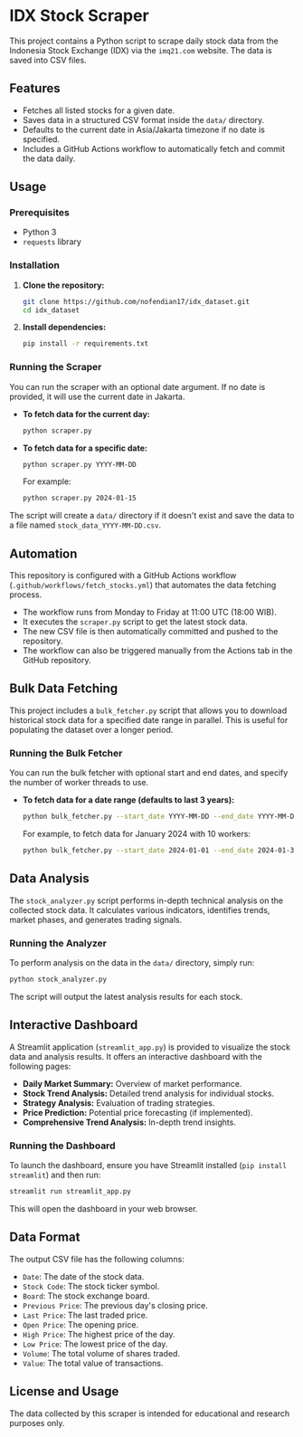 # IDX Stock Scraper

This project contains a Python script to scrape daily stock data from the Indonesia Stock Exchange (IDX) via the `imq21.com` website. The data is saved into CSV files.

## Features

- Fetches all listed stocks for a given date.
- Saves data in a structured CSV format inside the `data/` directory.
- Defaults to the current date in Asia/Jakarta timezone if no date is specified.
- Includes a GitHub Actions workflow to automatically fetch and commit the data daily.

## Usage

### Prerequisites

- Python 3
- `requests` library

### Installation

1.  **Clone the repository:**
    ```bash
    git clone https://github.com/nofendian17/idx_dataset.git
    cd idx_dataset
    ```

2.  **Install dependencies:**
    ```bash
    pip install -r requirements.txt
    ```

### Running the Scraper

You can run the scraper with an optional date argument. If no date is provided, it will use the current date in Jakarta.

-   **To fetch data for the current day:**
    ```bash
    python scraper.py
    ```

-   **To fetch data for a specific date:**
    ```bash
    python scraper.py YYYY-MM-DD
    ```
    For example:
    ```bash
    python scraper.py 2024-01-15
    ```

The script will create a `data/` directory if it doesn't exist and save the data to a file named `stock_data_YYYY-MM-DD.csv`.

## Automation

This repository is configured with a GitHub Actions workflow (`.github/workflows/fetch_stocks.yml`) that automates the data fetching process.

-   The workflow runs from Monday to Friday at 11:00 UTC (18:00 WIB).
-   It executes the `scraper.py` script to get the latest stock data.
-   The new CSV file is then automatically committed and pushed to the repository.
-   The workflow can also be triggered manually from the Actions tab in the GitHub repository.

## Bulk Data Fetching

This project includes a `bulk_fetcher.py` script that allows you to download historical stock data for a specified date range in parallel. This is useful for populating the dataset over a longer period.

### Running the Bulk Fetcher

You can run the bulk fetcher with optional start and end dates, and specify the number of worker threads to use.

-   **To fetch data for a date range (defaults to last 3 years):**
    ```bash
    python bulk_fetcher.py --start_date YYYY-MM-DD --end_date YYYY-MM-DD --max_workers N
    ```
    For example, to fetch data for January 2024 with 10 workers:
    ```bash
    python bulk_fetcher.py --start_date 2024-01-01 --end_date 2024-01-31 --max_workers 10
    ```

## Data Analysis

The `stock_analyzer.py` script performs in-depth technical analysis on the collected stock data. It calculates various indicators, identifies trends, market phases, and generates trading signals.

### Running the Analyzer

To perform analysis on the data in the `data/` directory, simply run:
```bash
python stock_analyzer.py
```
The script will output the latest analysis results for each stock.

## Interactive Dashboard

A Streamlit application (`streamlit_app.py`) is provided to visualize the stock data and analysis results. It offers an interactive dashboard with the following pages:

-   **Daily Market Summary:** Overview of market performance.
-   **Stock Trend Analysis:** Detailed trend analysis for individual stocks.
-   **Strategy Analysis:** Evaluation of trading strategies.
-   **Price Prediction:** Potential price forecasting (if implemented).
-   **Comprehensive Trend Analysis:** In-depth trend insights.

### Running the Dashboard

To launch the dashboard, ensure you have Streamlit installed (`pip install streamlit`) and then run:
```bash
streamlit run streamlit_app.py
```
This will open the dashboard in your web browser.

## Data Format

The output CSV file has the following columns:

-   `Date`: The date of the stock data.
-   `Stock Code`: The stock ticker symbol.
-   `Board`: The stock exchange board.
-   `Previous Price`: The previous day's closing price.
-   `Last Price`: The last traded price.
-   `Open Price`: The opening price.
-   `High Price`: The highest price of the day.
-   `Low Price`: The lowest price of the day.
-   `Volume`: The total volume of shares traded.
-   `Value`: The total value of transactions.

## License and Usage

The data collected by this scraper is intended for educational and research purposes only.
